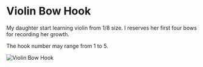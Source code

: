 # Violin Bow Hook

My daughter start learning violin from 1/8 size. I reserves her first four bows for recording her growth. 

The hook number may range from 1 to 5. 

![Violin Bow Hook](http://thingiverse-production-new.s3.amazonaws.com/renders/01/3e/67/11/e1/83af2983c6d879904aab479ab0124a6b_preview_featured.jpg)

